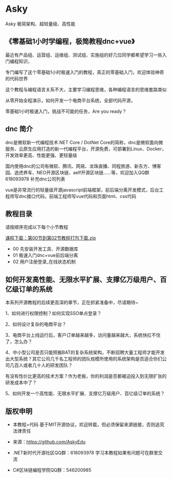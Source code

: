 # Asky
Asky 极简架构、超轻量级、高性能

##  《零基础1小时学编程，极简教程dnc+vue》

最近有产品组、运营组、运维组、测试组、实施组的好几位同学都希望学习一些入门编程知识，

专门编写了这个零基础1小时极速入门的教程，真正的零基础入门，欢迎体验神奇的代码世界

这个教程与编程语言关系不大，主要学习编程思维，各种编程语言的思维套路类似

从零开始全程演示，如何开发一个电商平台系统，全部代码开源，

零基础1小时极速入门，挑战不可能的任务，Are you ready？

##  dnc 简介

dnc是微软新一代编程技术.NET Core / DotNet Core的简称，dnc是微软面向微服务、云原生应用打造的新一代编程平台，开源免费，可部署到Linux、Docker，开发效率更高、性能更强、更轻量级

国内使用dnc的公司有微软、腾讯、网易、龙珠直播、同程旅游、新东方、博客园、途虎养车、NEO开源区块链、aelf开源区块链……等，欢迎加入QQ群 618093978 补充dnc公司列表

vue是非常流行的轻量级开源javascript前端框架，前后端分离开发模式，后台工程师写dnc接口代码，前端工程师写vue代码和页面html、css代码

##  教程目录

请按顺序完成以下每个小节教程

[课程下载：第00节到第02节教程打包下载.zip](https://github.com/AskyEdu/Asky/raw/master/01_doc/Asky%E9%9B%B6%E5%9F%BA%E7%A1%801%E5%B0%8F%E6%97%B6%E5%AD%A6%E7%BC%96%E7%A8%8B_%E7%AC%AC00%E5%88%B002%E8%8A%82%E6%89%93%E5%8C%85%E4%B8%8B%E8%BD%BD.zip) 

* 00 先安装开发工具、开源数据库
* 01 极速入门dnc+vue前后端分离
* 02 用户注册登录_在线状态机制


##  如何开发高性能、无限水平扩展、支撑亿万级用户、百亿级订单的系统

本系列开源教程的后续更高深的章节，正在抓紧准备中，尽请期待~

1、如何进行权限控制？如何实现SSO单点登录？

2、如何设计复杂的电商平台？

3、电商平台上线运行后，客户订单越来越多，访问量越来越大，系统快扛不住了，怎么办？

4、中小型公司是否只能照搬BAT的复杂系统架构，不断招聘大量工程师才能开发出大型系统？其它公司几千名工程师的团队规模所使用的系统架构是否适合你们公司几百人或者几十人的研发团队？

有没有性价比更高的技术方案？作为老板，你的利润是否都被迫投入到无限扩张的研发成本中了？

5、如何开发一个高性能、无限水平扩展、支撑亿万级用户、百亿级订单的系统？


##  版权申明

* 本教程+代码 基于MIT开源协议，欢迎转载，但必须保留来源链接，否则追究法律责任

* 来源：https://github.com/AskyEdu

* .NET新时代开源社区QQ群：618093978  学习本教程如果有问题可在群里交流

* C#区块链编程学院QQ群：546200985

